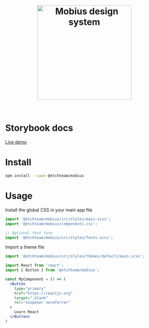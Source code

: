 <h1 align="center">
  <img width="300" src="https://mobius.wrap.ngo/logo.png" alt="Mobius design system">
  <br>
  <br>
</h1>

# Storybook docs

[Live demo](https://mobius.wrap.org.uk)

# Install

```bash
npm install --save @etchteam/mobius
```

# Usage

Install the global CSS in your main app file

```js
import '@etchteam/mobius/src/styles/main.scss';
import '@etchteam/mobius/components.css';

// Optional font face
import '@etchteam/mobius/src/styles/fonts.scss';
```

Import a theme file

```js
import '@etchteam/mobius/src/styles/themes/default/main.scss';
```

```jsx
import React from 'react';
import { Button } from '@etchteam/mobius';

const MyComponent = () => (
  <Button
    type="primary"
    href="https://reactjs.org"
    target="_blank"
    rel="noopener noreferrer"
  >
    Learn React
  </Button>
)
```
